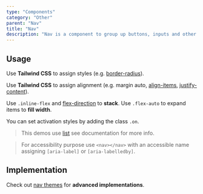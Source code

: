 ```yaml
---
type: "Components"
category: "Other"
parent: "Nav"
title: "Nav"
description: "Nav is a component to group up buttons, inputs and other content."
---
```


## Usage

Use **Tailwind CSS** to assign styles (e.g. [border-radius](https://tailwindcss.com/docs/border-radius)).

Use **Tailwind CSS** to assign alignment (e.g. margin auto, [align-items](https://tailwindcss.com/docs/align-items), [justify-content](https://tailwindcss.com/docs/justify-content)).

Use `.inline-flex` and [flex-direction](https://tailwindcss.com/docs/flex-direction) to **stack**. Use `.flex-auto` to expand items to **fill width**.

You can set activation styles by adding the class `.on`.

> This demos use [list](/components/list) see documentation for more info.

> For accessibility purpose use `<nav></nav>` with an accessible name assigning `[aria-label]` or `[aria-labelledby]`.

<demo>
  <demoinline src="demos/components/nav/usage">
  </demoinline>
</demo>

## Implementation

Check out [nav themes](/themes/nav) for **advanced implementations**.

<demo>
  <div class="gatsby_demo_item" data-iframe="demos/themes/navigation/multilevel-v1">
  </div>
  <div class="gatsby_demo_item" data-iframe="demos/themes/implementation/nav-implementation-v1">
  </div>
  <div class="gatsby_demo_item" data-iframe="demos/themes/implementation/nav-implementation-v2">
  </div>
  <div class="gatsby_demo_item" data-iframe="demos/themes/implementation/nav-implementation-v3">
  </div>
</demo>
